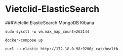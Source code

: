# Vietclid-ElasticSearch
###Vietclid ElasticSearch MongoDB Kibana

``sudo sysctl -w vm.max_map_count=262144``

``docker-compose up``

``curl -u elastic http://172.18.0.98:9200/_cat/health``